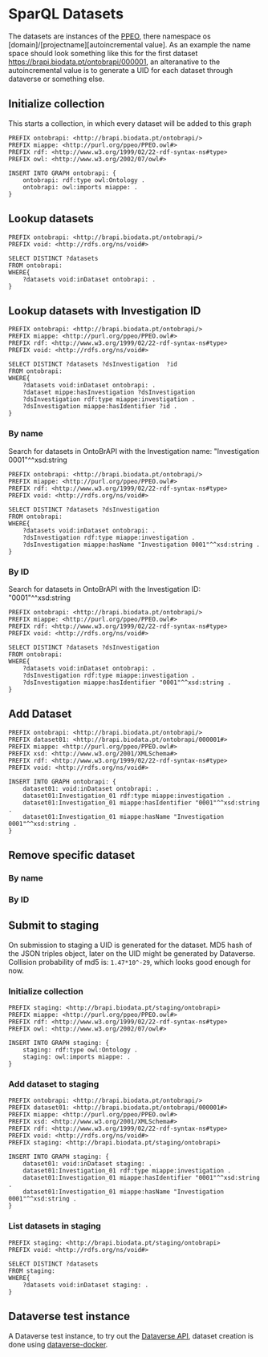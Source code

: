 # SparQL Datasets
The datasets are instances of the [PPEO](http://purl.org/ppeo/PPEO.owl), there namespace os [domain]/[projectname][autoincremental value]. 
As an example the name space should look something like this for the first dataset <https://brapi.biodata.pt/ontobrapi/000001>, an alteranative to the autoincremental value is to generate a UID for each dataset through dataverse or something else. 


## Initialize collection
This starts a collection, in which every dataset will be added to this graph 
```SparQL
PREFIX ontobrapi: <http://brapi.biodata.pt/ontobrapi/>
PREFIX miappe: <http://purl.org/ppeo/PPEO.owl#>
PREFIX rdf: <http://www.w3.org/1999/02/22-rdf-syntax-ns#type>
PREFIX owl: <http://www.w3.org/2002/07/owl#>

INSERT INTO GRAPH ontobrapi: {
    ontobrapi: rdf:type owl:Ontology . 
    ontobrapi: owl:imports miappe: .
}    
```

## Lookup datasets
```SparQL
PREFIX ontobrapi: <http://brapi.biodata.pt/ontobrapi/>
PREFIX void: <http://rdfs.org/ns/void#>

SELECT DISTINCT ?datasets
FROM ontobrapi:
WHERE{
    ?datasets void:inDataset ontobrapi: .
}
```

## Lookup datasets with Investigation ID
```SparQL
PREFIX ontobrapi: <http://brapi.biodata.pt/ontobrapi/>
PREFIX miappe: <http://purl.org/ppeo/PPEO.owl#>
PREFIX rdf: <http://www.w3.org/1999/02/22-rdf-syntax-ns#type>
PREFIX void: <http://rdfs.org/ns/void#>

SELECT DISTINCT ?datasets ?dsInvestigation  ?id
FROM ontobrapi: 
WHERE{
    ?datasets void:inDataset ontobrapi: .
    ?dataset mippe:hasInvestigation ?dsInvestigation
    ?dsInvestigation rdf:type miappe:investigation .
    ?dsInvestigation miappe:hasIdentifier ?id .
}
```


### By name
Search for datasets in OntoBrAPI with the Investigation name: "Investigation 0001"^^xsd:string
```SparQL
PREFIX ontobrapi: <http://brapi.biodata.pt/ontobrapi/>
PREFIX miappe: <http://purl.org/ppeo/PPEO.owl#>
PREFIX rdf: <http://www.w3.org/1999/02/22-rdf-syntax-ns#type>
PREFIX void: <http://rdfs.org/ns/void#>

SELECT DISTINCT ?datasets ?dsInvestigation
FROM ontobrapi:
WHERE{
    ?datasets void:inDataset ontobrapi: .
    ?dsInvestigation rdf:type miappe:investigation .
    ?dsInvestigation miappe:hasName "Investigation 0001"^^xsd:string .
}
```

### By ID
Search for datasets in OntoBrAPI with the Investigation ID: "0001"^^xsd:string

```SparQL
PREFIX ontobrapi: <http://brapi.biodata.pt/ontobrapi/>
PREFIX miappe: <http://purl.org/ppeo/PPEO.owl#>
PREFIX rdf: <http://www.w3.org/1999/02/22-rdf-syntax-ns#type>
PREFIX void: <http://rdfs.org/ns/void#>

SELECT DISTINCT ?datasets ?dsInvestigation
FROM ontobrapi:
WHERE{
    ?datasets void:inDataset ontobrapi: .
    ?dsInvestigation rdf:type miappe:investigation .
    ?dsInvestigation miappe:hasIdentifier "0001"^^xsd:string .
}
```


## Add Dataset
```SparQL
PREFIX ontobrapi: <http://brapi.biodata.pt/ontobrapi/>
PREFIX dataset01: <http://brapi.biodata.pt/ontobrapi/000001#>
PREFIX miappe: <http://purl.org/ppeo/PPEO.owl#>
PREFIX xsd: <http://www.w3.org/2001/XMLSchema#>
PREFIX rdf: <http://www.w3.org/1999/02/22-rdf-syntax-ns#type>
PREFIX void: <http://rdfs.org/ns/void#>

INSERT INTO GRAPH ontobrapi: {
    dataset01: void:inDataset ontobrapi: .
    dataset01:Investigation_01 rdf:type miappe:investigation .
    dataset01:Investigation_01 miappe:hasIdentifier "0001"^^xsd:string .
    dataset01:Investigation_01 miappe:hasName "Investigation 0001"^^xsd:string .
}
```

## Remove specific dataset

### By name

### By ID


## Submit to staging
On submission to staging a UID is generated for the dataset. MD5 hash of the JSON triples object, later on the UID might be generated by Dataverse.
Collision probability of md5 is: `1.47*10^-29`, which looks good enough for now. 


### Initialize collection
```SparQL
PREFIX staging: <http://brapi.biodata.pt/staging/ontobrapi>
PREFIX miappe: <http://purl.org/ppeo/PPEO.owl#>
PREFIX rdf: <http://www.w3.org/1999/02/22-rdf-syntax-ns#type>
PREFIX owl: <http://www.w3.org/2002/07/owl#>

INSERT INTO GRAPH staging: {
    staging: rdf:type owl:Ontology .
    staging: owl:imports miappe: .
}
```

### Add dataset to staging
```SparQL
PREFIX ontobrapi: <http://brapi.biodata.pt/ontobrapi/>
PREFIX dataset01: <http://brapi.biodata.pt/ontobrapi/000001#>
PREFIX miappe: <http://purl.org/ppeo/PPEO.owl#>
PREFIX xsd: <http://www.w3.org/2001/XMLSchema#>
PREFIX rdf: <http://www.w3.org/1999/02/22-rdf-syntax-ns#type>
PREFIX void: <http://rdfs.org/ns/void#>
PREFIX staging: <http://brapi.biodata.pt/staging/ontobrapi>

INSERT INTO GRAPH staging: {
    dataset01: void:inDataset staging: .
    dataset01:Investigation_01 rdf:type miappe:investigation .
    dataset01:Investigation_01 miappe:hasIdentifier "0001"^^xsd:string .
    dataset01:Investigation_01 miappe:hasName "Investigation 0001"^^xsd:string .
}
```

### List datasets in staging
```SparQL
PREFIX staging: <http://brapi.biodata.pt/staging/ontobrapi>
PREFIX void: <http://rdfs.org/ns/void#>

SELECT DISTINCT ?datasets
FROM staging:
WHERE{
    ?datasets void:inDataset staging: .
}
```

## Dataverse test instance 
A Dataverse test instance, to try out the [Dataverse API](https://guides.dataverse.org/en/latest/api/native-api.html#create-dataset-command), dataset creation is done using [dataverse-docker](https://github.com/IQSS/dataverse-docker).